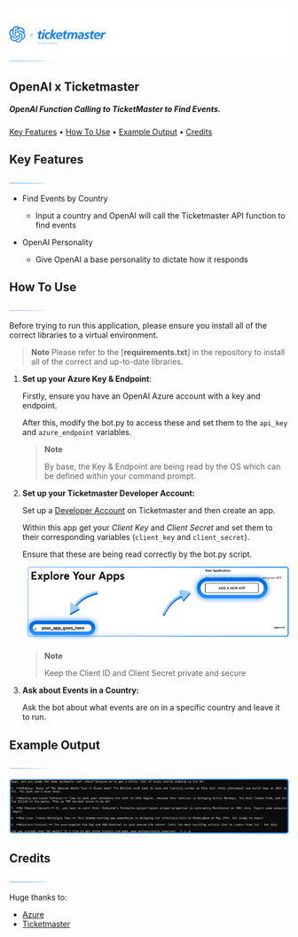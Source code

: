 ![Logo](gh-assets/Ticketmaster_Logo.png)

<h2>OpenAI x Ticketmaster</h2>

<h5>OpenAI Function Calling to TicketMaster to Find Events.</h5>



<p>
  <a href="#key-features">Key Features</a> •
  <a href="#how-to-use">How To Use</a> •
  <a href="#example-output">Example Output</a> •
  <a href="#credits">Credits</a> 
</p>



## Key Features

![Underline](gh-assets/Underline.png)

* Find Events by Country
  - Input a country and OpenAI will call the Ticketmaster API function to find events
  
* OpenAI Personality
  - Give OpenAI a base personality to dictate how it responds
  
    

## How To Use

![Underline](gh-assets/Underline.png)

Before trying to run this application, please ensure you install all of the correct libraries to a virtual environment.

> **Note**
> Please refer to the [**requirements.txt**] in the repository to install all of the correct and up-to-date libraries.



1) **Set up your Azure Key & Endpoint**:

   Firstly, ensure you have an OpenAI Azure account with a key and endpoint.

   After this, modify the bot.py to access these and set them to the `api_key` and `azure_endpoint` variables.

   > **Note**
   >
   > By base, the Key & Endpoint are being read by the OS which can be defined within your command prompt.
2. **Set up your Ticketmaster Developer Account:**

   Set up a [Developer Account](https://developer-acct.ticketmaster.com/user/login) on Ticketmaster and then create an app.

   Within this app get your *Client Key* and *Client Secret* and set them to their corresponding variables (`client_key` and `client_secret`).

   Ensure that these are being read correctly by the bot.py script.

   ![Dashboard](gh-assets/Dashboard.png)

   > **Note**
   >
   > Keep the Client ID and Client Secret private and secure

3. **Ask about Events in a Country:**

   Ask the bot about what events are on in a specific country and leave it to run.




## Example Output

![Underline](gh-assets/Underline.png)

![Underline](gh-assets/Exampleoutput.png)



## Credits

![Underline](gh-assets/Underline.png)

Huge thanks to:

- [Azure](https://azure.microsoft.com/en-gb/pricing/purchase-options/azure-account/search?icid=free-search&ef_id=_k_CjwKCAiA3ZC6BhBaEiwAeqfvyjldSpYmnBiBxu3p14RMM4OA8yQiS7emMeiyQpGL3UymUj-DJfJwYxoCEGsQAvD_BwE_k_&OCID=AIDcmm3bvqzxp1_SEM__k_CjwKCAiA3ZC6BhBaEiwAeqfvyjldSpYmnBiBxu3p14RMM4OA8yQiS7emMeiyQpGL3UymUj-DJfJwYxoCEGsQAvD_BwE_k_&gad_source=1&gclid=CjwKCAiA3ZC6BhBaEiwAeqfvyjldSpYmnBiBxu3p14RMM4OA8yQiS7emMeiyQpGL3UymUj-DJfJwYxoCEGsQAvD_BwE)
- [Ticketmaster](https://developer-acct.ticketmaster.com/user/login)
